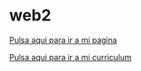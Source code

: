 # web2
[Pulsa aqui para ir a mi pagina](https://cristianfernandezcabre.github.io/web2/)

[Pulsa aqui para ir a mi curriculum](https://cristianfernandezcabre.github.io/)

